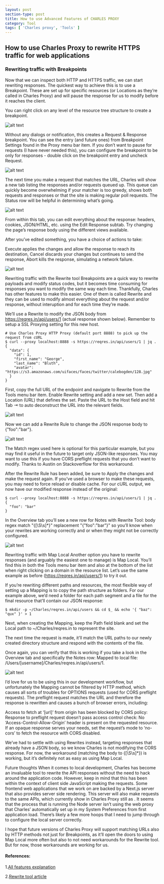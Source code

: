 ```yaml
---
layout: post
section-type: post
title: How to use Advanced Features of CHARLES PROXY
category: Tool
tags: [ 'Charles proxy', 'Tools' ]
---
```


## How to use Charles Proxy to rewrite HTTPS traffic for web applications

### Rewriting traffic with Breakpoints

Now that we can inspect both HTTP and HTTPS traffic, we can start rewriting responses. The quickest way to achieve this is to use a Breakpoint. These are set up for specific resources (or Locations as they’re called in Charles Proxy) and will pause the response for us to modify before it reaches the client.

You can right click on any level of the resource tree structure to create a breakpoint.

![alt text](../../../../img/CharlesProxy/breakpoints.png)

Without any dialogs or notification, this creates a Request & Response breakpoint. You can see the entry (and future ones) from Breakpoint Settings found in the Proxy menu bar item. If you don’t want to pause for requests (I have never needed this), you can configure the breakpoint to be only for responses - double click on the breakpoint entry and uncheck Request.

![alt text](../../../../img/CharlesProxy/edit-breakpoint.png)

The next time you make a request that matches the URL, Charles will show a new tab listing the responses and/or requests queued up. This queue can quickly become overwhelming if your matcher is too greedy, shows both requests and responses or that the site is making regular poll requests. The Status row will be helpful in determining what’s going.

![alt text](../../../../img/CharlesProxy/breakpoint-status.png)

From within this tab, you can edit everything about the response: headers, cookies, JSON/HTML, etc. using the Edit Response subtab. Try changing the page’s response body using the different views available.

After you’ve edited something, you have a choice of actions to take:

Execute applies the changes and allow the response to reach its destination,
Cancel discards your changes but continues to send the response,
Abort kills the response, simulating a network failure.

![alt text](../../../../img/CharlesProxy/breakpoints-rewrite.png)

Rewriting traffic with the Rewrite tool
Breakpoints are a quick way to rewrite payloads and modify status codes, but it becomes time consuming for responses you want to modify the same way each time. Thankfully, Charles has other features to make this easier. One of them is called Rewrite and they can be used to modify almost everything about the request and/or response, without interuption and for each time they’re made.

We’ll use a Rewrite to modify the JSON body from https://reqres.in/api/users/1 (actual response shown below). Remember to setup a SSL Proxying setting for this new host.

```
# Use Charles Proxy HTTP Proxy (default port 8888) to pick up the request from cURL
$ curl --proxy localhost:8888 -s https://reqres.in/api/users/1 | jq .
{
  "data": {
    "id": 1,
    "first_name": "George",
    "last_name": "Bluth",
    "avatar": "https://s3.amazonaws.com/uifaces/faces/twitter/calebogden/128.jpg"
  }
}
```

First, copy the full URL of the endpoint and navigate to Rewrite from the Tools menu bar item. Enable Rewrite setting and add a new set. Then add a Location (URL) that defines the set. Paste the URL to the Host field and hit Tab ⇥ to auto deconstruct the URL into the relevant fields.

![alt text](../../../../img/CharlesProxy/rewrite.png)

Now we can add a Rewrite Rule to change the JSON response body to {"foo":"bar"}.

![alt text](../../../../img/CharlesProxy/rewrite-json.png)

The Match regex used here is optional for this particular example, but you may find it useful in the future to target only JSON-like responses. You may want to use this if you have CORS preflight requests that you don’t want to modify. Thanks to Austin on Stackoverflow for this workaround.

After the Rewrite Rule has been added, be sure to Apply the changes and make the request again. If you’ve used a browser to make these requests, you may need to force reload or disable cache. For our cURL output, we now have our modified response instead of the original:

```
$ curl --proxy localhost:8888 -s https://reqres.in/api/users/1 | jq .
{
  "foo": "bar"
}
```

In the Overview tab you’ll see a new row for Notes with Rewrite Tool: body regex match "\{[\S\s]*\}" replacement "{"foo":"bar"}" so you’ll know when your rewrites are working correctly and or when they might not be correctly configured.

![alt text](../../../../img/CharlesProxy/rewrite-notes.png)

Rewriting traffic with Map Local
Another option you have to rewrite responses (and arguably the easiest one to manage) is Map Local. You’ll find this in both the Tools menu bar item and also at the bottom of the list when right clicking on a domain in the resource list. Let’s use the same example as before (https://reqres.in/api/users/1) to try it out.

If you’re rewriting different paths and resources, the most flexible way of setting up a Mapping is to copy the path structure as folders. For our example above, we’d need a folder for each path segment and a file for the final resource that’ll contain our JSON response:

```
$ mkdir -p ~/Charles/reqres.in/api/users && cd $_ && echo '{ "baz": "qux" }' > 1
```

Next, when creating the Mapping, keep the Path field blank and set the Local path to ~/Charles/reqres.in to represent the site.

The next time the request is made, it’ll match the URL paths to our newly created directory structure and respond with the contents of the file.

Once again, you can verify that this is working if you take a look in the Overview tab and specifically the Notes row: Mapped to local file: /Users/[username]/Charles/reqres.in/api/users/1.

![alt text](../../../../img/CharlesProxy/map-local.png)

I’d love for us to be using this in our development workflow, but unfortunately the Mapping cannot be filtered by HTTP method, which causes all sorts of troubles for OPTIONS requests (used for CORS preflight requests). The preflight request matches the URL and therefore the response is rewritten and causes a bunch of browser errors, including:

Access to fetch at ‘[url]’ from origin has been blocked by CORS policy: Response to preflight request doesn’t pass access control check: No ‘Access-Control-Allow-Origin’ header is present on the requested resource. If an opaque response serves your needs, set the request’s mode to ‘no-cors’ to fetch the resource with CORS disabled.

We’ve had to settle with using Rewrites instead, targeting responses that already have a JSON body, so we know Charles is not modifying the CORS response. For now, the workaround (matching the body to \{[\S\s]*\}) is working, but it’s definitely not as easy as using Map Local.

Future thoughts
When it comes to local development, Charles has become an invaluable tool to rewrite the API responses without the need to hack around the application code. However, keep in mind that this has been within the context of client side JavaScript making the requests. Some frontend web applications that we work on are backed by a Next.js server that also provides server side rendering. This server will also make requests to the same APIs, which currently show in Charles Proxy still as <unknown>. It seems that the process that is running the Node server isn’t using the web proxy that Charles’ automatically set up in my System Preferences from first application load. There’s likely a few more hoops that I need to jump through to configure the local server correctly.

I hope that future versions of Charles Proxy will support matching URLs also by HTTP methods not just for Breakpoints, as it’ll open the doors to using Map Local more often but also to not need workarounds for the Rewrite tool. But for now, those workarounds are working for us.


#### References:
1.[All features explanation](https://www.adopsinsider.com/ad-ops-tools/charles-proxy-advanced/)

2.[Rewrite tool article](https://deliveroo.engineering/2018/12/04/how-to-use-charles-proxy-to-rewrite-https-traffic-for-web-applications.html)